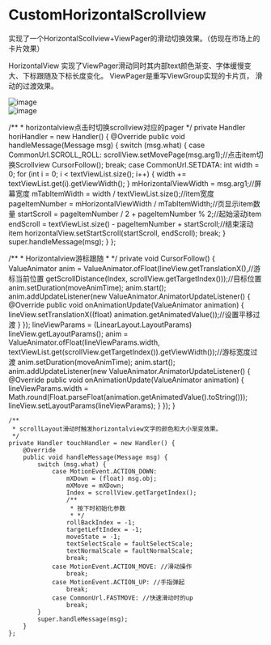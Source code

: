 ﻿# CustomHorizontalScrollview
实现了一个HorizontalScollview+ViewPager的滑动切换效果。（仿现在市场上的卡片效果）

HorizontalView 实现了ViewPager滑动同时其内部text颜色渐变、字体缓慢变大、下标跟随及下标长度变化。
ViewPager是重写ViewGroup实现的卡片页， 滑动的过渡效果。

![image](https://github.com/yfchu/CustomHorizontalScrollview/blob/master/Effect/xiaoguo.gif)   
![image](https://github.com/yfchu/CustomHorizontalScrollview/blob/master/Effect/xiaoguo1.jpg)  

/**
     * horizontalview点击时切换scrollview对应的pager
     */
    private Handler horiHandler = new Handler() {
        @Override
        public void handleMessage(Message msg) {
            switch (msg.what) {
                case CommonUrl.SCROLL_ROLL:
                    scrollView.setMovePage(msg.arg1);//点击item切换Scrollview
                    CursorFollow();
                    break;
                case CommonUrl.SETDATA:
                    int width = 0;
                    for (int i = 0; i < textViewList.size(); i++) {
                        width += textViewList.get(i).getViewWidth();
                    }
                    mHorizontalViewWidth = msg.arg1;//屏幕宽度
                    mTabItemWidth = width / textViewList.size();//item宽度
                    pageItemNumber = mHorizontalViewWidth / mTabItemWidth;//页显示item数量
                    startScroll = pageItemNumber / 2 + pageItemNumber % 2;//起始滚动item
                    endScroll = textViewList.size() - pageItemNumber + startScroll;//结束滚动item
                    horizontalView.setStartScroll(startScroll, endScroll);
                    break;
            }
            super.handleMessage(msg);
        }
    }; 
	
/**
     * Horizontalview游标跟随
     * */
    private void CursorFollow() {
        ValueAnimator anim = ValueAnimator.ofFloat(lineView.getTranslationX(),//游标当前位置
                getScrollDistance(Index, scrollView.getTargetIndex()));//目标位置
        anim.setDuration(moveAnimTime);
        anim.start();
        anim.addUpdateListener(new ValueAnimator.AnimatorUpdateListener() {
            @Override
            public void onAnimationUpdate(ValueAnimator animation) {
                lineView.setTranslationX((float) animation.getAnimatedValue());//设置平移过渡
            }
        });
        lineViewParams = (LinearLayout.LayoutParams) lineView.getLayoutParams();
        anim = ValueAnimator.ofFloat(lineViewParams.width,
                textViewList.get(scrollView.getTargetIndex()).getViewWidth());//游标宽度过渡
        anim.setDuration(moveAnimTime);
        anim.start();
        anim.addUpdateListener(new ValueAnimator.AnimatorUpdateListener() {
            @Override
            public void onAnimationUpdate(ValueAnimator animation) {
                lineViewParams.width = Math.round(Float.parseFloat(animation.getAnimatedValue().toString()));
                lineView.setLayoutParams(lineViewParams);
            }
        });
    }

	/**
     * scrollLayout滑动时触发horizontalview文字的颜色和大小渐变效果。
     */
    private Handler touchHandler = new Handler() {
        @Override
        public void handleMessage(Message msg) {
            switch (msg.what) {
                case MotionEvent.ACTION_DOWN:
                    mXDown = (float) msg.obj;
                    mXMove = mXDown;
                    Index = scrollView.getTargetIndex();
                    /**
                     * 按下时初始化参数
                     * */
                    rollBackIndex = -1;
                    targetLeftIndex = -1;
                    moveState = -1;
                    textSelectScale = faultSelectScale;
                    textNormalScale = faultNormalScale;
                    break;
                case MotionEvent.ACTION_MOVE: //滑动操作
                    break;
                case MotionEvent.ACTION_UP: //手指弹起
                    break;
                case CommonUrl.FASTMOVE: //快速滑动时的up
                    break;
            }
            super.handleMessage(msg);
        }
    };
